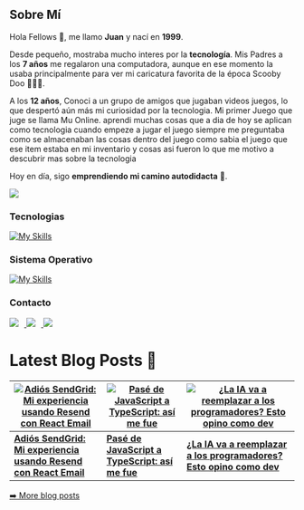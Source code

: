 ## Sobre Mí  

Hola Fellows 👋, me llamo **Juan** y nací en **1999**.  

Desde pequeño, mostraba mucho interes por la **tecnología**. Mis Padres a los **7 años** me regalaron una computadora, aunque en ese momento la usaba principalmente para ver mi caricatura favorita de la época Scooby Doo 🐶🔎😂.

A los **12 años**, Conoci a un grupo de amigos que jugaban videos juegos, lo que despertó aún más mi curiosidad por la tecnologia. Mi primer Juego que juge se llama Mu Online. aprendi muchas cosas que a dia de hoy se aplican como tecnologia cuando empeze a jugar el juego siempre me preguntaba como se almacenaban las cosas dentro del juego como sabia el juego que ese item estaba en mi inventario y cosas asi fueron lo que me motivo a descubrir mas sobre la tecnologia

Hoy en día, sigo **emprendiendo mi camino autodidacta** 🚀.



<a href="https://www.x.com/codegeekery" target="_blank" rel="noreferrer"><img
src="https://img.shields.io/twitter/follow/codegeekery?logo=twitter&style=for-the-badge&color=10b981&labelColor=1c1917"
/></a>

### Tecnologias

[![My Skills](https://skillicons.dev/icons?i=js,py,raspberrypi,react,remix,tailwind,ts,vite,vscode,npm,redis,postgres,nodejs,nginx,nextjs,github,git,express,docker,css,cloudflare,aws,mongodb,notion,prisma,flask,githubactions,gitlab,html,supabase)](https://skillicons.dev)


### Sistema Operativo

[![My Skills](https://skillicons.dev/icons?i=arch,windows,apple)](https://skillicons.dev)


### Contacto

<p align="left">
  <a href="https://www.linkedin.com/in/juan-gouveia/">
    <img src="https://skillicons.dev/icons?i=linkedin" style="margin-right: 10px;" />
  </a>
  <a href="https://x.com/codegeekery">
    <img src="https://skillicons.dev/icons?i=twitter" style="margin-right: 10px;" />
  </a>
  <a href="https://discord.gg/zb5YCe4Zeb">
    <img src="https://skillicons.dev/icons?i=discord" />
  </a>
</p>





# Latest Blog Posts 📝

<!-- Última actualización: 2025-06-18T00:27:26.180Z -->

<!-- ARTICLES:START -->
[![Adiós SendGrid: Mi experiencia usando Resend con React Email](https://cdn.sanity.io/images/dtnjj5n5/production/72ed06bcbba2b789f6bf77970b95c4fff0983bb6-1024x1024.png?w=200&h=200)](https://www.codegeekery.com/posts/28ecc595-4656-4a6c-8542-ed25869322c2) | [![Pasé de JavaScript a TypeScript: así me fue](https://cdn.sanity.io/images/dtnjj5n5/production/2ba406cc0be935ad51fa4534c323b905378523d4-1024x1024.png?w=200&h=200)](https://www.codegeekery.com/posts/7fd987b3-7e05-4c06-a5e7-f0fa5ad942ae) | [![¿La IA va a reemplazar a los programadores? Esto opino como dev](https://cdn.sanity.io/images/dtnjj5n5/production/c62003c99d7ac96adcea658e3980d5adb31223e8-1024x1024.png?w=200&h=200)](https://www.codegeekery.com/posts/ddd65d7b-f610-42d1-b3ca-83ea47004c3f)
--- | --- | ---
**[Adiós SendGrid: Mi experiencia usando Resend con React Email](https://www.codegeekery.com/posts/28ecc595-4656-4a6c-8542-ed25869322c2)** | **[Pasé de JavaScript a TypeScript: así me fue](https://www.codegeekery.com/posts/7fd987b3-7e05-4c06-a5e7-f0fa5ad942ae)** | **[¿La IA va a reemplazar a los programadores? Esto opino como dev](https://www.codegeekery.com/posts/ddd65d7b-f610-42d1-b3ca-83ea47004c3f)**

[➡️ More blog posts](https://www.codegeekery.com/blog)
<!-- ARTICLES:END -->
